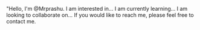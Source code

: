 "Hello, I'm @Mrprashu. I am interested in... I am currently learning... I am looking to collaborate on... If you would like to reach me, please feel free to contact me.
